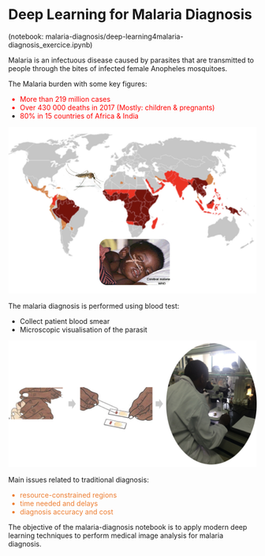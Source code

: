 # Deep Learning for Malaria Diagnosis 
(notebook: malaria-diagnosis/deep-learning4malaria-diagnosis_exercice.ipynb)

Malaria is an infectuous disease caused by parasites that are transmitted to people through the bites of infected female Anopheles mosquitoes.

The Malaria burden with some key figures:
<font color='red'>
* More than 219 million cases
* Over 430 000 deaths in 2017 (Mostly: children & pregnants)
* 80% in 15 countries of Africa & India
  </font>

![MalariaBurd](https://github.com/habiboulaye/ai-labs/blob/master/malaria-diagnosis/doc-images/MalariaBurden.png?raw=1)

The malaria diagnosis is performed using blood test:
* Collect patient blood smear 
* Microscopic visualisation of the parasit

![MalariaDiag](https://github.com/habiboulaye/ai-labs/blob/master/malaria-diagnosis/doc-images/MalariaDiag.png?raw=1)
  
Main issues related to traditional diagnosis: 
<font color='#ed7d31'>
* resource-constrained regions 
* time needed and delays
* diagnosis accuracy and cost
</font>

The objective of the malaria-diagnosis notebook is to apply modern deep learning techniques to perform medical image analysis for malaria diagnosis.
